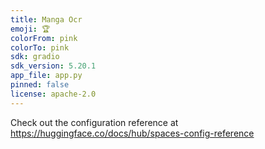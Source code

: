 ```yaml
---
title: Manga Ocr
emoji: 🏆
colorFrom: pink
colorTo: pink
sdk: gradio
sdk_version: 5.20.1
app_file: app.py
pinned: false
license: apache-2.0
---
```


Check out the configuration reference at https://huggingface.co/docs/hub/spaces-config-reference
